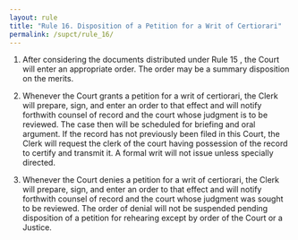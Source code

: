 ```yaml
---
layout: rule
title: "Rule 16. Disposition of a Petition for a Writ of Certiorari"
permalink: /supct/rule_16/
---
```


1. After considering the documents distributed under Rule 15 , the Court will enter an appropriate order. The order may be a summary disposition on the merits.


2. Whenever the Court grants a petition for a writ of certiorari, the Clerk will prepare, sign, and enter an order to that effect and will notify forthwith counsel of record and the court whose judgment is to be reviewed. The case then will be scheduled for briefing and oral argument. If the record has not previously been filed in this Court, the Clerk will request the clerk of the court having possession of the record to certify and transmit it. A formal writ will not issue unless specially directed.


3. Whenever the Court denies a petition for a writ of certiorari, the Clerk will prepare, sign, and enter an order to that effect and will notify forthwith counsel of record and the court whose judgment was sought to be reviewed. The order of denial will not be suspended pending disposition of a petition for rehearing except by order of the Court or a Justice.